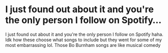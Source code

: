 # I just found out about it and you're the only person I follow on Spotify…

I just found out about it and you're the only person I follow on Spotify haha. Idk how these choose what songs to include but they went for some of my most embarrassing lol. Those Bo Burnham songs are like musical comedy
